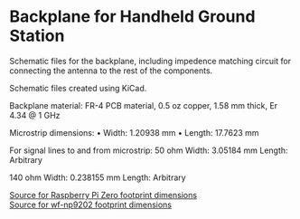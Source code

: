 # Backplane for Handheld Ground Station
Schematic files for the backplane, including impedence matching circuit for connecting the antenna to the rest of the components.

Schematic files created using KiCad.

Backplane material: FR-4 PCB material, 0.5 oz copper, 1.58 mm thick, Er 4.34 @ 1 GHz

Microstrip dimensions:
	• Width:	1.20938 mm
	• Length:	17.7623 mm

For signal lines to and from microstrip:
50 ohm
	Width:  3.05184 mm
	Length: Arbitrary

140 ohm
	Width:  0.238155 mm
	Length: Arbitrary


[Source for Raspberry Pi Zero footprint dimensions](http://www.electronics-lab.com/raspberry-pi-zero-footprint-and-dimensions/)\
[Source for wf-np9202 footprint dimensions](https://www.aliexpress.com/item/wireless-net-card-LAN-NIC-module-AR9271-150M-wireless-LAN-net-card-industrial-module/32746090657.html?tt=sns_none&aff_platform=default&cpt=1557507604073&sk=cC0ydLx2&aff_trace_key=5d988d9ac55b4f4d80da408161a19463-1557507604073-02869-cC0ydLx2&terminal_id=523d634d52754e72ad5634ec5f8829c2)
